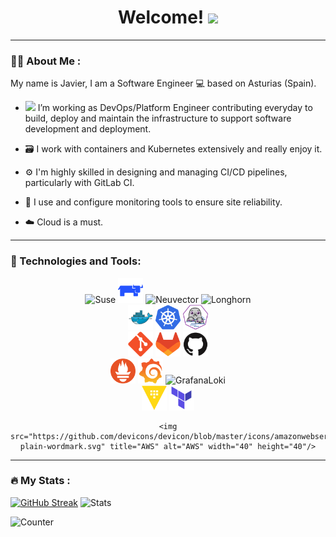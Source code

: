 <h1 align="center">
  Welcome!
  <img src="https://media.giphy.com/media/hvRJCLFzcasrR4ia7z/giphy.gif" width="30px"/>
 <!--   <img src="https://avatars.githubusercontent.com/u/47136337?s=400&u=a51c79e0903475abd07d72a26ed023b3ecde46d9&v=4" width="100" style="border-radius: 10px; margin-bottom: -15px;" /> -->
</h1>

---

### 👨‍💻 About Me :

My name is Javier, I am a Software Engineer 💻 based on Asturias (Spain).

- <img src="https://seeklogo.com/images/D/devops-logo-CDF1353483-seeklogo.com.png" width="20px"/> I’m working as DevOps/Platform Engineer contributing everyday to build, deploy and maintain the infrastructure to support software development and deployment.

<!-- - <img src="https://upload.wikimedia.org/wikipedia/commons/thumb/3/39/Kubernetes_logo_without_workmark.svg/2109px-Kubernetes_logo_without_workmark.svg.png" width="20px"/> I work with Kubernetes extensively and really enjoy it. -->
- 🗃️ I work with containers and Kubernetes extensively and really enjoy it.
  
- ⚙️ I'm highly skilled in designing and managing CI/CD pipelines, particularly with GitLab CI.

- 🔎 I use and configure monitoring tools to ensure site reliability.  

- ☁️ Cloud is a must.

---
### 🧰 Technologies and Tools:
<div align="center">
    <div>
    <img src="https://seeklogo.com/images/S/suse-logo-62C27ABBBF-seeklogo.com.png" alt="Suse" width="40" height="40" title="Suse">
    <img src="https://github.com/devicons/devicon/blob/master/icons/rancher/rancher-original.svg" alt="Rancher" width="40" height="40" title="Rancher">
    <img src="https://images.crunchbase.com/image/upload/c_pad,h_256,w_256,f_auto,q_auto:eco,dpr_1/vyj7ugeyvgki7xmj2rok" alt="Neuvector" width="40" height="40" title="Neuvector">
    <img src="https://www.suse.com/c/wp-content/uploads/2023/03/longhorn-icon-color-1024x1024.png" alt="Longhorn" width="40" height="40" title="Longhorn">
  </div>

  <div>
    <img src="https://github.com/devicons/devicon/blob/master/icons/docker/docker-original.svg" alt="Docker" width="40" height="40" title="Docker">
    <img src="https://github.com/devicons/devicon/blob/master/icons/kubernetes/kubernetes-original.svg" alt="Kubernetes" width="40" height="40" title="Kubernetes">
    <img src="https://github.com/devicons/devicon/blob/master/icons/podman/podman-original.svg" alt="Podman" width="40" height="40" title="Podman">
  </div>

  <div>
      <img src="https://github.com/devicons/devicon/blob/master/icons/git/git-original.svg" title="Git" **alt="Git" width="40" height="40"/>
      <img src="https://github.com/devicons/devicon/blob/master/icons/gitlab/gitlab-original.svg" title="GitLab" **alt="GitLab" width="40" height="40"/>
      <img src="https://github.com/devicons/devicon/blob/master/icons/github/github-original.svg" title="Github" **alt="Github" width="40" height="40"/>
  </div>
  <div>
    <img src="https://github.com/devicons/devicon/blob/master/icons/prometheus/prometheus-original.svg" alt="Prometheus" width="40" height="40" title="Prometheus">
    <img src="https://github.com/devicons/devicon/blob/master/icons/grafana/grafana-original.svg" alt="Grafana" width="40" height="40" title="Grafana">
    <img src="https://grafana.com/media/docs/loki/logo-grafana-loki.png" alt="GrafanaLoki" width="40" height="40" title="GrafanaLoki">
  </div>
  <div>
    <img src="https://github.com/devicons/devicon/blob/master/icons/vault/vault-original.svg" alt="Vault" width="40" height="40" title="Vault">
    <img src="https://github.com/devicons/devicon/blob/master/icons/terraform/terraform-original.svg" alt="Terraform" width="40" height="40" title="Terraform">
  </div>

    <img src="https://github.com/devicons/devicon/blob/master/icons/amazonwebservices/amazonwebservices-plain-wordmark.svg" title="AWS" alt="AWS" width="40" height="40"/>



</div>

---
### :fire: My Stats :

[![GitHub Streak](http://github-readme-streak-stats.herokuapp.com?user=jurones&theme=transparent)](https://git.io/streak-stats)
![Stats](https://github-readme-stats.vercel.app/api?username=jurones&show_icons=true&theme=transparent)




![Counter](https://komarev.com/ghpvc/?username=jurones)
